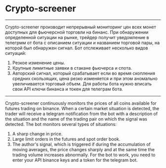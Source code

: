 # Crypto-screener

-------------------------------------------------------------------------------------------------------------------------------------------------------------------------
Crypto-screener производит непрерывный мониторинг цен всех монет доступных для фьючерсной торговли на бинанс. При обнаружении определенной ситуации на рынке, трейдер получит уведомление в телегрмм от бота с описанием ситуации и названием торговой пары, на которой был обнаружен сигнал. Бот отслеживает несколько видов ситуаций:
1. Резкое изменение цены.
2. Крупные лимитные заявки в стакане фьючерса и спота.
3. Авторский сигнал, который срабатывает если во время скопления средних скользящих, цена резко изменяется и при этом аномально увеличивается торговый объем.
Для работы бота нужно вписать свои API ключи бинанса и токен для телеграм бота.


-------------------------------------------------------------------------------------------------------------------------------------------------------------------------
Crypto-screener continuously monitors the prices of all coins available for futures trading on binance. When a certain market situation is detected, the trader will receive a telegram notification from the bot with a description of the situation and the name of the trading pair on which the signal was detected. The bot monitors several types of situations:
1. A sharp change in price.
2. Large limit orders in the futures and spot order book.
3. The author's signal, which is triggered if during the accumulation of moving averages, the price changes sharply and at the same time the trading volume increases abnormally.
For the bot to work, you need to enter your API binance keys and a token for the telegram bot.
